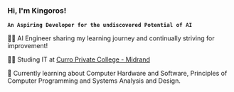 ### Hi, I'm Kingoros!
**`An Aspiring Developer for the undiscovered Potential of AI`**

🧑‍💻 AI Engineer sharing my learning journey and continually striving for improvement!

🧑‍🎓 Studing IT at [Curro Private College - Midrand](https://www.curro.co.za/schools/curro-holdings-ltd-private-college-midrand/)

💬 Currently learning about Computer Hardware and Software, Principles of Computer Programming and Systems Analysis and Design.

